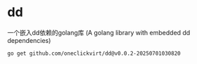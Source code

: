 # dd

一个嵌入dd依赖的golang库 (A golang library with embedded dd dependencies) 

```
go get github.com/oneclickvirt/dd@v0.0.2-20250701030820
```